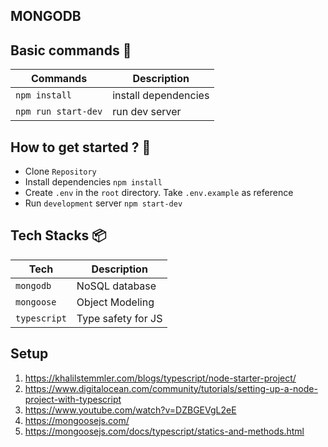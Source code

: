 ## MONGODB

## Basic commands :wrench:

| Commands      | Description          |
| ------------- | -------------------- |
| `npm install` | install dependencies |
| `npm run start-dev` | run dev server |

## How to get started ? :runner:

- Clone `Repository`
- Install dependencies `npm install`
- Create `.env` in the `root` directory. Take `.env.example` as reference
- Run `development` server `npm start-dev`

## Tech Stacks :package:

| Tech         | Description        |
| ------------ | ------------------ |
| `mongodb`    | NoSQL database     |
| `mongoose`   | Object Modeling    |
| `typescript` | Type safety for JS |

## Setup

1. https://khalilstemmler.com/blogs/typescript/node-starter-project/
2. https://www.digitalocean.com/community/tutorials/setting-up-a-node-project-with-typescript
3. https://www.youtube.com/watch?v=DZBGEVgL2eE
4. https://mongoosejs.com/
5. https://mongoosejs.com/docs/typescript/statics-and-methods.html
